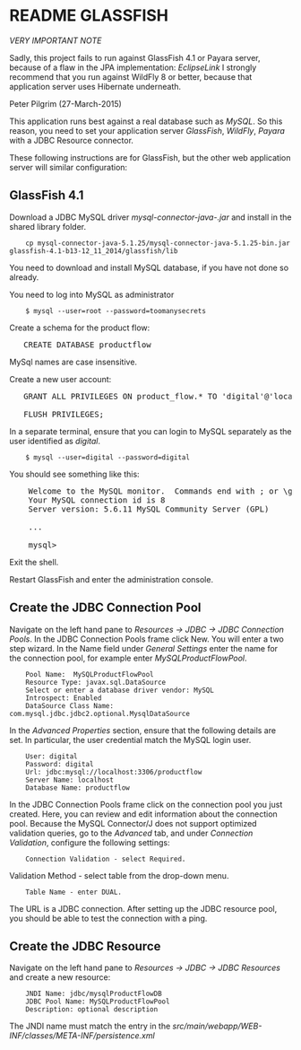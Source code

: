 README GLASSFISH
==================


*VERY IMPORTANT NOTE*

Sadly, this project fails to run against GlassFish 4.1 or Payara server, because of a flaw in the JPA implementation: *EclipseLink*
I strongly recommend that you run against WildFly 8 or better, because that application server uses Hibernate underneath.

Peter Pilgrim (27-March-2015)



This application runs best against a real database such as *MySQL*. So this reason, you need to set your application server *GlassFish*, *WildFly*, *Payara* with a JDBC Resource connector.

These following instructions are for GlassFish, but the other web application server will similar configuration:


GlassFish 4.1
--------------


Download a JDBC MySQL driver  _mysql-connector-java-<VERSION>.jar_ and install in the shared library folder.


```
    cp mysql-connector-java-5.1.25/mysql-connector-java-5.1.25-bin.jar  glassfish-4.1-b13-12_11_2014/glassfish/lib
```


You need to download and install MySQL database, if you have not done so already.

You need to log into MySQL as administrator

```
    $ mysql --user=root --password=toomanysecrets
```

Create a schema for the product flow:

<pre>
   CREATE DATABASE productflow
</pre>

MySql names are case insensitive.

Create a new user account:

<pre>
   GRANT ALL PRIVILEGES ON product_flow.* TO 'digital'@'localhost' IDENTIFIED BY 'digital';

   FLUSH PRIVILEGES;
</pre>


In a separate terminal, ensure that you can login to MySQL separately as the user identified as *digital*.

```
    $ mysql --user=digital --password=digital
```

You should see something like this:

<pre>
    Welcome to the MySQL monitor.  Commands end with ; or \g.
    Your MySQL connection id is 8
    Server version: 5.6.11 MySQL Community Server (GPL)

    ...

    mysql>
</pre>

Exit the shell.

Restart GlassFish and enter the administration console.

## Create the JDBC Connection Pool ##

Navigate on the left hand pane to *Resources -> JDBC -> JDBC Connection Pools*.
In the JDBC Connection Pools frame click New. You will enter a two step wizard. In the Name field under *General Settings*
enter the name for the connection pool, for example enter *MySQLProductFlowPool*.


        Pool Name:  MySQLProductFlowPool
        Resource Type: javax.sql.DataSource
        Select or enter a database driver vendor: MySQL
        Introspect: Enabled
        DataSource Class Name: com.mysql.jdbc.jdbc2.optional.MysqlDataSource


In the *Advanced Properties* section, ensure that the following details are set. In particular, the user credential match the MySQL login user.


        User: digital
        Password: digital
        Url: jdbc:mysql://localhost:3306/productflow
        Server Name: localhost
        Database Name: productflow


In the JDBC Connection Pools frame click on the connection pool you just created. Here, you can review and edit information about the connection pool. Because the MySQL Connector/J does
not support optimized validation queries, go to the *Advanced* tab, and under *Connection Validation*, configure the following settings:

        Connection Validation - select Required.


Validation Method - select table from the drop-down menu.

        Table Name - enter DUAL.


The URL is a JDBC connection. After setting up the JDBC resource pool, you should be able to test the connection with a ping.



## Create the JDBC Resource  ##


Navigate on the left hand pane to *Resources -> JDBC -> JDBC Resources* and create a new resource:


        JNDI Name: jdbc/mysqlProductFlowDB
        JDBC Pool Name: MySQLProductFlowPool
        Description: optional description


The JNDI name must match the entry in the *src/main/webapp/WEB-INF/classes/META-INF/persistence.xml*


